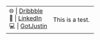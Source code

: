 <table>

<tr>

<td style="width:50%">
🌐 | <a href="Dribbble.com/JustinSobo">Dribbble</a><br>
💼 | <a href="https://www.linkedin.com/in/justinsobo/">LinkedIn</a><br>
💻 | <a href="GotJustin.com">GotJustin</a><br>
</td>

<td style="width:50%">
  <p>This is a test.</p>
</td>

</tr>
</table>





<!--
**JustinSobo/JustinSobo** is a ✨ _special_ ✨ repository because its `README.md` (this file) appears on your GitHub profile.

Here are some ideas to get you started:

- 🔭 I’m currently working on ...
- 🌱 I’m currently learning ...
- 👯 I’m looking to collaborate on ...
- 🤔 I’m looking for help with ...
- 💬 Ask me about ...
- 📫 How to reach me: ...
- 😄 Pronouns: ...
- ⚡ Fun fact: ...
-->

